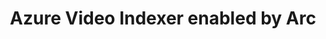 ---
type: docs
title: "Azure Video Indexer enabled by Arc"
linkTitle: "Azure Video Indexer enabled by Arc"
weight: 3
description: >-
  The deployment scenarios in this section will guide you through onboarding Azure Video Indexer enabled by Arc on Kubernetes.
  Azure Video Indexer enabled by Arc is aimed at running Video and Audio Analysis on Edge Devices in a connected fashion, only control plane data is passed to the cloud, while data plane data is stored only on the edge device. 
  The solution is designed to run on Azure Stack Edge Profile, a heavy edge device, and supports three video formats, including MP4 and four additional common formats. During the public preview, the solution supports eigth Azure languages: English (US), Spanish, German, French, Italian, Portuguese, Chinese (Simplified) in all basic audio-related models.

---